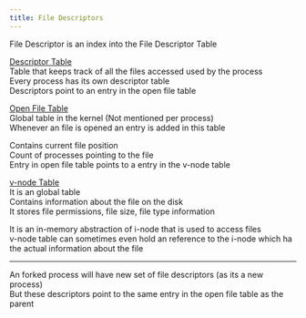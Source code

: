 ```yaml
---
title: File Descriptors
---
```


File Descriptor is an index into the File Descriptor Table

<u>Descriptor Table</u>  
Table that keeps track of all the files accessed used by the process  
Every process has its own descriptor table  
Descriptors point to an entry in the open file table

<u>Open File Table</u>  
Global table in the kernel (Not mentioned per process)  
Whenever an file is opened an entry is added in this table

Contains current file position  
Count of processes pointing to the file  
Entry in open file table points to a entry in the v-node table

<u>v-node Table</u>  
It is an global table  
Contains information about the file on the disk  
It stores file permissions, file size, file type information

It is an in-memory abstraction of i-node that is used to access files  
v-node table can sometimes even hold an reference to the i-node which ha the actual information about the file

---

An forked process will have new set of file descriptors (as its a new process)  
But these descriptors point to the same entry in the open file table as the parent